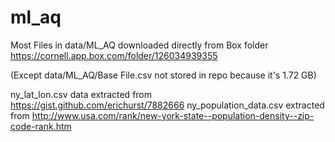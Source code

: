 # ml_aq

Most Files in data/ML_AQ downloaded directly from Box folder
https://cornell.app.box.com/folder/126034939355

(Except data/ML_AQ/Base File.csv not stored in repo because it's 1.72 GB)

ny_lat_lon.csv data extracted from https://gist.github.com/erichurst/7882666
ny_population_data.csv extracted from http://www.usa.com/rank/new-york-state--population-density--zip-code-rank.htm